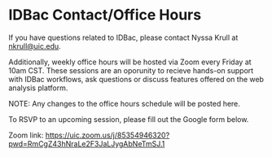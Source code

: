 # IDBac Contact/Office Hours

If you have questions related to IDBac, please contact Nyssa Krull at nkrull@uic.edu.

Additionally, weekly office hours will be hosted via Zoom every Friday at 10am CST. These sessions are an oporunity to recieve hands-on support with IDBac workflows, ask questions or discuss features offered on the web  analysis platform. 

NOTE: Any changes to the office hours schedule will be posted here. 

To RSVP to an upcoming session, please fill out the Google form below. 

Zoom link: https://uic.zoom.us/j/85354946320?pwd=RmCgZ43hNraLe2F3JaLJygAbNeTmSJ.1

